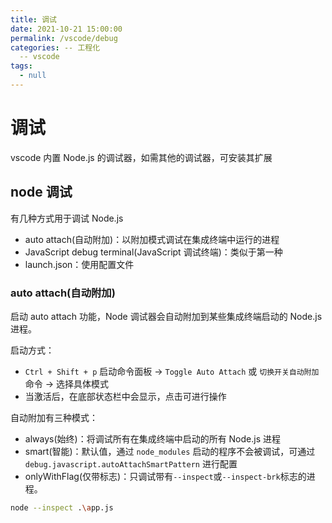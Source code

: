 ```yaml
---
title: 调试
date: 2021-10-21 15:00:00
permalink: /vscode/debug
categories: -- 工程化
  -- vscode
tags:
  - null
---
```


# 调试

vscode 内置 Node.js 的调试器，如需其他的调试器，可安装其扩展

## node 调试

有几种方式用于调试 Node.js 

* auto attach(自动附加)：以附加模式调试在集成终端中运行的进程
*  JavaScript debug terminal(JavaScript 调试终端)：类似于第一种
* launch.json：使用配置文件

### auto attach(自动附加)

启动 auto attach 功能，Node 调试器会自动附加到某些集成终端启动的 Node.js 进程。

启动方式：

* `Ctrl + Shift + p` 启动命令面板 -> `Toggle Auto Attach` 或 `切换开关自动附加` 命令 -> 选择具体模式
* 当激活后，在底部状态栏中会显示，点击可进行操作

自动附加有三种模式：

* always(始终)：将调试所有在集成终端中启动的所有 Node.js 进程
* smart(智能)：默认值，通过 `node_modules` 启动的程序不会被调试，可通过 `debug.javascript.autoAttachSmartPattern` 进行配置
* onlyWithFlag(仅带标志)：只调试带有`--inspect`或`--inspect-brk`标志的进程。

```bash
node --inspect .\app.js
```



